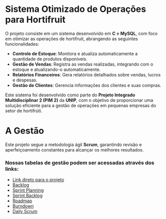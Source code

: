 # Sistema Otimizado de Operações para Hortifruit

O projeto consiste em um sistema desenvolvido em **C** e **MySQL**, com foco em otimizar as operações de hortifruit, abrangendo as seguintes funcionalidades:

- **Controle de Estoque**: Monitora e atualiza automaticamente a quantidade de produtos disponíveis.
- **Gestão de Vendas**: Registra as vendas realizadas, integrando com o estoque e atualizando-o automaticamente.
- **Relatórios Financeiros**: Gera relatórios detalhados sobre vendas, lucros e despesas.
- **Gestão de Clientes**: Gerencia informações dos clientes e suas compras.

Este sistema foi desenvolvido como parte do **Projeto Integrado Multidisciplinar 2 (PIM 2)** da **UNIP**, com o objetivo de proporcionar uma solução eficiente para a gestão de operações em pequenas empresas do setor de hortifrúti.

# A Gestão
Este projeto segue a metodologia ágil **Scrum**, garantindo revisão e aperfeiçoamento constantes para alcançar os melhores resultados.

### Nossas tabelas de gestão podem ser acessadas através dos links:
- [Link direto para o projeto](https://github.com/users/jotaCorsino/projects/1/views/19)
- [Backlog](https://tinyurl.com/ywsjcr3d)
- [Sprint Planning](https://tinyurl.com/udm8zx9m)
- [Sprint Backlog](https://github.com/jotaCorsino/Hortifruit-Otimizado/milestones?direction=asc&sort=title&state=open)
- [Roadmap](https://tinyurl.com/mv27jjdc)
- [Burndown](https://tinyurl.com/4j7u2dfp)
- [Daily Scrum](https://tinyurl.com/nhhu47w3)
